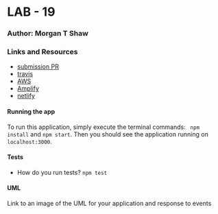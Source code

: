 # LAB - 19

### Author: Morgan T Shaw

### Links and Resources
* [submission PR](https://github.com/morgan-401-advanced-javascript/lab19/pull/1)
* [travis](https://travis-ci.com/morgan-401-advanced-javascript/lab19)
* [AWS](http://captainmorgan401.s3-website-us-west-2.amazonaws.com/)
* [Amplify](https://working.d21ujo9z9epve3.amplifyapp.com/)
* [netlify](https://heuristic-leakey-45f0ee.netlify.com/)

#### Running the app
To run this application, simply execute the terminal commands:
` npm install` and `npm start`. 
Then you should see the application running on `localhost:3000`.
  
#### Tests
* How do you run tests?
`npm test`

#### UML
Link to an image of the UML for your application and response to events